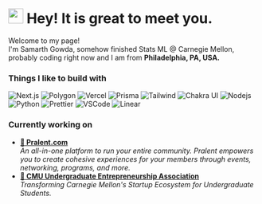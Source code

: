 <h1><img src="https://emojis.slackmojis.com/emojis/images/1531849430/4246/blob-sunglasses.gif?1531849430" width="30"/> Hey! It is great to meet you.</h1>

<p>Welcome to my page! </br> I'm Samarth Gowda, somehow finished Stats ML @ Carnegie Mellon, probably coding right now and I am from <b>Philadelphia, PA, USA.</b> </p>
<h3>Things I like to build with</h3>
<p>
  <img alt="Next.js" src="https://img.shields.io/badge/-Next.js-000000?style=flat-square&logo=Next.js&logoColor=white" />
  <img alt="Polygon" src="https://img.shields.io/badge/-Polygon-7342dc?style=flat-square&logo=polygon&logoColor=white" />
  <img alt="Vercel" src="https://img.shields.io/badge/-Vercel-000000?style=flat-square&logo=vercel&logoColor=white" />
  <img alt="Prisma" src="https://img.shields.io/badge/-Prisma-000000?style=flat-square&logo=prisma&logoColor=white" />
  <img alt="Tailwind" src="https://img.shields.io/badge/-Tailwind-4ba7df?style=flat-square&logo=tailwind-css&logoColor=white" />
  <img alt="Chakra UI" src="https://img.shields.io/badge/-Chakra_UI-509594?style=flat-square&logo=chakra-ui&logoColor=white" />
  <img alt="Nodejs" src="https://img.shields.io/badge/-Nodejs-43853d?style=flat-square&logo=Node.js&logoColor=white" />
  <img alt="Python" src="https://img.shields.io/badge/-Python-43853d?style=flat-square&logo=Python&logoColor=white" />
  <img alt="Prettier" src="https://img.shields.io/badge/-Prettier-F7B93E?style=flat-square&logo=prettier&logoColor=white" />
  <img alt="VSCode" src="https://img.shields.io/badge/-VSCode-2d6198?style=flat-square&logo=vscode&logoColor=white" />
  <img alt="Linear" src="https://img.shields.io/badge/-Linear-6141ce?style=flat-square&logo=linear&logoColor=white" />
</p>
<h3>Currently working on</h3>
<ul>
  <li><a href="https://pralent.com"><b>🎒 Pralent.com</b></a><br/><i>An all-in-one platform to run your entire community. Pralent empowers you to create cohesive experiences for your members through events, networking, programs, and more.</i></li>
   <li><a href="https://ueacmu.com"><b>🦄 CMU Undergraduate Entrepreneurship Association</b></a><br/><i>Transforming Carnegie Mellon's Startup Ecosystem for Undergraduate Students.</i></li>
</ul>
